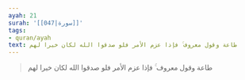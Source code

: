 ```yaml
---
ayah: 21
surah: '[[047|سورة]]'
tags:
- quran/ayah
text: طاعة وقول معروف ۚ فإذا عزم الأمر فلو صدقوا الله لكان خيرا لهم
---
```

> طاعة وقول معروف ۚ فإذا عزم الأمر فلو صدقوا الله لكان خيرا لهم
